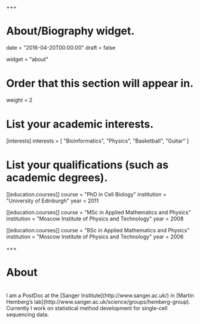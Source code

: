 +++
# About/Biography widget.

date = "2016-04-20T00:00:00"
draft = false

widget = "about"

# Order that this section will appear in.
weight = 2

# List your academic interests.
[interests]
  interests = [
    "Bioinformatics",
    "Physics",
    "Basketball",
    "Guitar"
  ]

# List your qualifications (such as academic degrees).
[[education.courses]]
  course = "PhD in Cell Biology"
  institution = "University of Edinburgh"
  year = 2011

[[education.courses]]
  course = "MSc in Applied Mathematics and Physics"
  institution = "Moscow Institute of Physics and Technology"
  year = 2008

[[education.courses]]
  course = "BSc in Applied Mathematics and Physics"
  institution = "Moscow Institute of Physics and Technology"
  year = 2006
 
+++

# About
<br>
I am a PostDoc at the [Sanger Institute](http://www.sanger.ac.uk/) in [Martin Hemberg’s lab](http://www.sanger.ac.uk/science/groups/hemberg-group). Currently I work on statistical method development for single-cell sequencing data.
